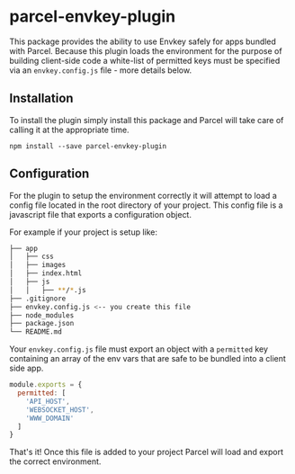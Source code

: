 # parcel-envkey-plugin

This package provides the ability to use Envkey safely for apps bundled with Parcel. Because this plugin loads the environment for the purpose of building client-side code a white-list of permitted keys must be specified via an `envkey.config.js` file - more details below.

## Installation

To install the plugin simply install this package and Parcel will take care of calling it at the appropriate time.

```
npm install --save parcel-envkey-plugin
```

## Configuration

For the plugin to setup the environment correctly it will attempt to load a config file located in the root directory of your project. This config file is a javascript file that exports a configuration object.

For example if your project is setup like:

```bash
├── app
│   ├── css
│   ├── images
│   ├── index.html
│   ├── js
│   │   ├── **/*.js
├── .gitignore
├── envkey.config.js <-- you create this file
├── node_modules
├── package.json
└── README.md
```

Your `envkey.config.js` file must export an object with a `permitted` key containing an array of the env vars that are safe to be bundled into a client side app.

```javascript
module.exports = {
  permitted: [
    'API_HOST',
    'WEBSOCKET_HOST',
    'WWW_DOMAIN'
  ]
}
```

That's it! Once this file is added to your project Parcel will load and export the correct environment.
